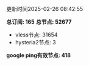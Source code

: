 更新时间2025-02-26 08:42:55

**总订阅: 165**
**总节点: 52677**
- vless节点: 31654
- hysteria2节点: 3

**google ping有效节点: 418**
